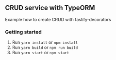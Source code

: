 ## CRUD service with TypeORM

Example how to create CRUD with fastify-decorators

### Getting started

1. Run `yarn install` or `npm install`
1. Run `yarn build` or `npm run build`
1. Run `yarn start` or `npm start`
